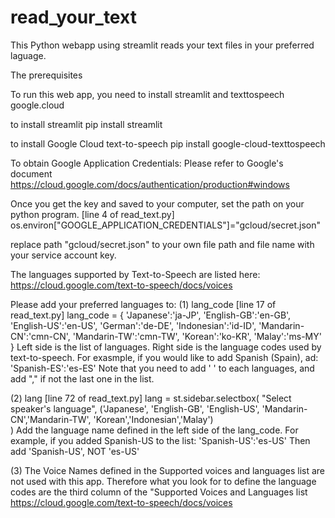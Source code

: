 # read_your_text
This Python webapp using streamlit reads your text files in your preferred laguage.

The prerequisites 

To run this web app, you need to install streamlit and texttospeech google.cloud

to install streamlit
pip install streamlit 

to install Google Cloud text-to-speech
pip install google-cloud-texttospeech

To obtain Google Application Credentials:
Please refer to Google's document
https://cloud.google.com/docs/authentication/production#windows

Once you get the key and saved to your computer, set the path on your python program.
[line 4 of read_text.py]
os.environ["GOOGLE_APPLICATION_CREDENTIALS"]="gcloud/secret.json"

replace path "gcloud/secret.json" to your own file path and file name with your service account key.
 
The languages supported by Text-to-Speech are listed here:
https://cloud.google.com/text-to-speech/docs/voices

Please add your preferred languages to:
(1) lang_code  [line 17 of read_text.py]
    lang_code = {
        'Japanese':'ja-JP',
        'English-GB':'en-GB',
        'English-US':'en-US',
        'German':'de-DE',
        'Indonesian':'id-ID',
        'Mandarin-CN':'cmn-CN',
        'Mandarin-TW':'cmn-TW',
        'Korean':'ko-KR',
        'Malay':'ms-MY'
     }
     Left side is the list of languages. Right side is the language codes used by text-to-speech.
     For exasmple, if you would like to add Spanish (Spain), ad:
              'Spanish-ES':'es-ES'
     Note that you need to add ' ' to each languages, and add "," if not the last one in the list.

(2) lang [line 72 of read_text.py]
      lang = st.sidebar.selectbox(
        "Select speaker's language",
        ('Japanese', 'English-GB', 'English-US', 'Mandarin-CN','Mandarin-TW', 'Korean','Indonesian','Malay')            
    )
    Add the language name defined in the left side of the lang_code. For example, if you added Spanish-US to the list:  'Spanish-US':'es-US'
    Then add 'Spanish-US', NOT 'es-US'
    
(3) The Voice Names defined in the Supported voices and languages list are not used with this app. Therefore what you look for to define the language codes are the third column of the "Supported Voices and Languages list https://cloud.google.com/text-to-speech/docs/voices

